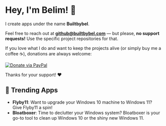 # Hey, I'm Belim! 👋  

I create apps under the name **Builtbybel**.  

Feel free to reach out at **github@builtbybel.com** — but please, **no support requests!** Use the specific project repositories for that.  

If you love what I do and want to keep the projects alive (or simply buy me a coffee ☕), donations are always welcome:  

[![Donate via PayPal](https://img.shields.io/badge/Donate-PayPal-blue?logo=paypal&style=flat-square)](https://www.paypal.com/donate?hosted_button_id=MY7HX4QLYR4KG)  

Thanks for your support! ❤️

## 🚀 Trending Apps  

- **Flyby11**: Want to upgrade your Windows 10 machine to Windows 11? Give Flyby11 a spin!  
- **Bloatboxer**: Time to declutter your Windows system? Bloatboxer is your go-to tool to clean up Windows 10 or the shiny new Windows 11.  

